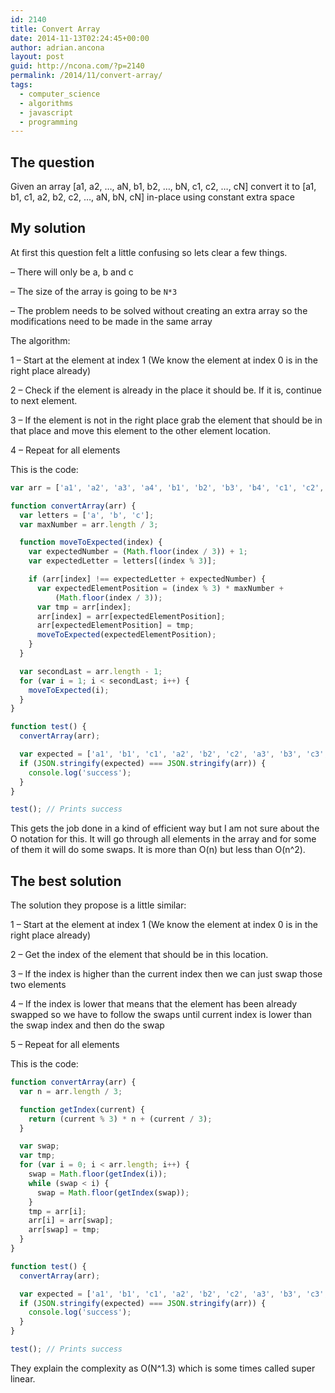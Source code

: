 ```yaml
---
id: 2140
title: Convert Array
date: 2014-11-13T02:24:45+00:00
author: adrian.ancona
layout: post
guid: http://ncona.com/?p=2140
permalink: /2014/11/convert-array/
tags:
  - computer_science
  - algorithms
  - javascript
  - programming
---
```

## The question

Given an array [a1, a2, &#8230;, aN, b1, b2, &#8230;, bN, c1, c2, &#8230;, cN] convert it to [a1, b1, c1, a2, b2, c2, &#8230;, aN, bN, cN] in-place using constant extra space

## My solution

At first this question felt a little confusing so lets clear a few things.
  
&#8211; There will only be a, b and c
  
&#8211; The size of the array is going to be `N*3`
  
&#8211; The problem needs to be solved without creating an extra array so the modifications need to be made in the same array

<!--more-->

The algorithm:

1 &#8211; Start at the element at index 1 (We know the element at index 0 is in the right place already)
  
2 &#8211; Check if the element is already in the place it should be. If it is, continue to next element.
  
3 &#8211; If the element is not in the right place grab the element that should be in that place and move this element to the other element location.
  
4 &#8211; Repeat for all elements

This is the code:

```js
var arr = ['a1', 'a2', 'a3', 'a4', 'b1', 'b2', 'b3', 'b4', 'c1', 'c2', 'c3', 'c4'];

function convertArray(arr) {
  var letters = ['a', 'b', 'c'];
  var maxNumber = arr.length / 3;

  function moveToExpected(index) {
    var expectedNumber = (Math.floor(index / 3)) + 1;
    var expectedLetter = letters[(index % 3)];

    if (arr[index] !== expectedLetter + expectedNumber) {
      var expectedElementPosition = (index % 3) * maxNumber +
          (Math.floor(index / 3));
      var tmp = arr[index];
      arr[index] = arr[expectedElementPosition];
      arr[expectedElementPosition] = tmp;
      moveToExpected(expectedElementPosition);
    }
  }

  var secondLast = arr.length - 1;
  for (var i = 1; i < secondLast; i++) {
    moveToExpected(i);
  }
}

function test() {
  convertArray(arr);

  var expected = ['a1', 'b1', 'c1', 'a2', 'b2', 'c2', 'a3', 'b3', 'c3', 'a4', 'b4', 'c4'];
  if (JSON.stringify(expected) === JSON.stringify(arr)) {
    console.log('success');
  }
}

test(); // Prints success
```

This gets the job done in a kind of efficient way but I am not sure about the O notation for this. It will go through all elements in the array and for some of them it will do some swaps. It is more than O(n) but less than O(n^2).

## The best solution

The solution they propose is a little similar:

1 &#8211; Start at the element at index 1 (We know the element at index 0 is in the right place already)
  
2 &#8211; Get the index of the element that should be in this location.
  
3 &#8211; If the index is higher than the current index then we can just swap those two elements
  
4 &#8211; If the index is lower that means that the element has been already swapped so we have to follow the swaps until current index is lower than the swap index and then do the swap
  
5 &#8211; Repeat for all elements

This is the code:

```js
function convertArray(arr) {
  var n = arr.length / 3;

  function getIndex(current) {
    return (current % 3) * n + (current / 3);
  }

  var swap;
  var tmp;
  for (var i = 0; i < arr.length; i++) {
    swap = Math.floor(getIndex(i));
    while (swap < i) {
      swap = Math.floor(getIndex(swap));
    }
    tmp = arr[i];
    arr[i] = arr[swap];
    arr[swap] = tmp;
  }
}

function test() {
  convertArray(arr);

  var expected = ['a1', 'b1', 'c1', 'a2', 'b2', 'c2', 'a3', 'b3', 'c3', 'a4', 'b4', 'c4'];
  if (JSON.stringify(expected) === JSON.stringify(arr)) {
    console.log('success');
  }
}

test(); // Prints success
```

They explain the complexity as O(N^1.3) which is some times called super linear.
